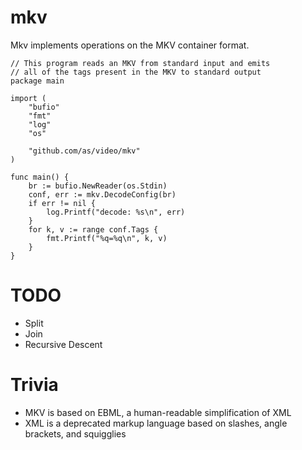 # mkv
Mkv implements operations on the MKV container format. 

```
// This program reads an MKV from standard input and emits
// all of the tags present in the MKV to standard output
package main

import (
	"bufio"
	"fmt"
	"log"
	"os"

	"github.com/as/video/mkv"
)

func main() {
	br := bufio.NewReader(os.Stdin)
	conf, err := mkv.DecodeConfig(br)
	if err != nil {
		log.Printf("decode: %s\n", err)
	}
	for k, v := range conf.Tags {
		fmt.Printf("%q=%q\n", k, v)
	}
}
```

# TODO

- Split
- Join
- Recursive Descent

# Trivia
- MKV is based on EBML, a human-readable simplification of XML
- XML is a deprecated markup language based on slashes, angle brackets, and squigglies
